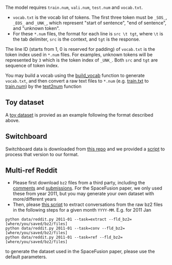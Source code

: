 The model requires `train.num`, `vali.num`, `test.num` and `vocab.txt`.
* `vocab.txt` is the vocab list of tokens. The first three token must be `_SOS_`, `_EOS_` and `_UNK_`, which represent "start of sentence", "end of sentence", and "unknown token".
* For these `*.num` files, the format for each line is `src \t tgt`, where `\t` is the tab delimiter, `src` is the context, and `tgt` is the response. 

The line ID (starts from 1, 0 is reserved for padding) of `vocab.txt` is the token index used in `*.num` files. For examples, unknown tokens will be represented by `3` which is the token index of `_UNK_`. 
Both `src` and `tgt` are sequence of token index. 

You may build a vocab using the [build_vocab](https://github.com/golsun/NLP-tools/blob/master/data_prepare.py#L266) function to generate `vocab.txt`,
and then convert a raw text files to `*.num` 
(e.g. [train.txt](https://github.com/golsun/SpaceFusion/blob/master/data/toy/train.txt) to [train.num](https://github.com/golsun/SpaceFusion/blob/master/data/toy/train.num))
by the [text2num](https://github.com/golsun/NLP-tools/blob/master/data_prepare.py#L381) function

## Toy dataset
A [toy dataset](https://github.com/golsun/SpaceFusion/tree/master/data/toy) is provied as an example following the format described above.

## Switchboard
Switchboard data is downloaded from [this repo](https://github.com/snakeztc/NeuralDialog-CVAE/tree/master/data) and we provided a [script](https://github.com/golsun/SpaceFusion/blob/master/data/switchboard.py) to process that version to our format.

## Multi-ref Reddit
* Please first download `bz2` files from a third party, including the [comments](http://files.pushshift.io/reddit/comments/) and [submissions](http://files.pushshift.io/reddit/submissions/). For the SpaceFusion paper, we only used these from year 2011, but you may generate your own dataset with more/different years
* Then, please [this script](https://github.com/golsun/SpaceFusion/blob/master/data/reddit.py) to extract conversations from the raw bz2 files in the following steps for a given month `YYYY-MM`. E.g. for 2011 Jan
```
python data/reddit.py 2011-01 --task=extract --fld_bz2=[where/you/saved/bz2/files]
python data/reddit.py 2011-01 --task=conv --fld_bz2=[where/you/saved/bz2/files]
python data/reddit.py 2011-01 --task=ref --fld_bz2=[where/you/saved/bz2/files]
```
to generate the dataset used in the SpaceFusion paper, please use the default parameters.
